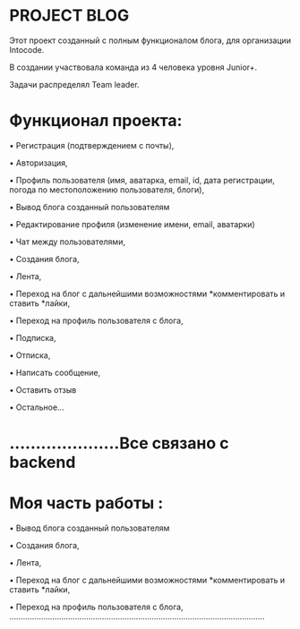 <h1>PROJECT BLOG</h1>

Этот проект созданный с полным функционалом блога, для организации Intocode.

В создании участвовала команда из 4 человека уровня Junior+.

Задачи распределял Team leader.

<h1>Функционал проекта:</h1>

• Регистрация (подтверждением с почты),

• Авторизация,

• Профиль пользователя (имя, аватарка, email, id, дата регистрации, погода по местоположению пользователя, блоги),

• Вывод блога созданный пользователям

• Редактирование профиля (изменение имени, email, аватарки)

• Чат между пользователями,

• Создания блога,

• Лента,

• Переход на блог с дальнейшими возможностями *комментировать и ставить *лайки,

• Переход на профиль пользователя с блога,

• Подписка,

• Отписка,

• Написать сообщение,

• Оставить отзыв

• Остальное...

<h1>.....................Все связано с backend </h1>

<h1>Моя часть работы :</h1>

• Вывод блога созданный пользователям

• Создания блога,

• Лента,

• Переход на блог с дальнейшими возможностями *комментировать и ставить *лайки,

• Переход на профиль пользователя с блога,
.................................................................................................................
